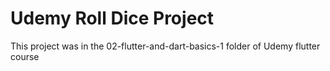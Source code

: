 # Udemy Roll Dice Project

This project was in the 02-flutter-and-dart-basics-1 folder of Udemy flutter course